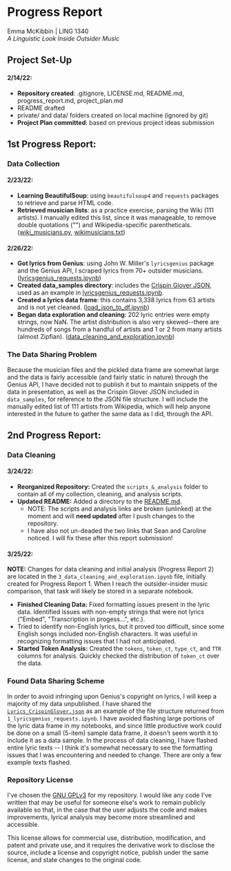 # Progress Report
Emma McKibbin | LING 1340    
*A Linguistic Look Inside Outsider Music*

## Project Set-Up
#### **2/14/22:**
- **Repository created**: .gitignore, LICENSE.md, README.md, progress_report.md, project_plan.md
- README drafted
- private/ and data/ folders created on local machine (ignored by git)
- **Project Plan committed**: based on previous project ideas submission

## 1st Progress Report:
### Data Collection

#### **2/23/22:**
- **Learning BeautifulSoup**: using `beautifulsoup4` and `requests` packages to retrieve and parse HTML code.
- **Retrieved musician lists**: as a practice exercise, parsing the Wiki (111 artists). I manually edited this list, since it was manageable, to remove double quotations ("") and Wikipedia-specific parentheticals. ([wiki_musicians.py](https://github.com/Data-Science-for-Linguists-2022/Outsider-Music-Linguistic-Analysis/blob/main/wiki_musicians.py), [wikimusicians.txt](https://github.com/Data-Science-for-Linguists-2022/Outsider-Music-Linguistic-Analysis/blob/main/wikimusicians.txt))

#### **2/26/22:**
- **Got lyrics from Genius**: using John W. Miller's `lyricsgenius` package and the Genius API, I scraped lyrics from 70+ outsider musicians. ([lyricsgenius_requests.ipynb](https://github.com/Data-Science-for-Linguists-2022/Outsider-Music-Linguistic-Analysis/blob/main/lyricsgenius_requests.ipynb))
- **Created data_samples directory**: includes the [Crispin Glover JSON](https://github.com/Data-Science-for-Linguists-2022/Outsider-Music-Linguistic-Analysis/blob/main/data_samples/Lyrics_CrispinGlover.json), used as an example in [lyricsgenius_requests.ipynb](https://github.com/Data-Science-for-Linguists-2022/Outsider-Music-Linguistic-Analysis/blob/main/lyricsgenius_requests.ipynb).
- **Created a lyrics data frame**: this contains 3,338 lyrics from 63 artists and is not yet cleaned.  ([load_json_to_df.ipynb](http://localhost:8888/notebooks/Documents/DataSci/Outsider-Music-Linguistic-Analysis/load_json_to_df.ipynb))
- **Began data exploration and cleaning**: 202 lyric entries were empty strings, now NaN.  The artist distribution is also very skewed--there are hundreds of songs from a handful of artists and 1 or 2 from many artists (almost Zipfian). ([data_cleaning_and_exploration.ipynb](https://github.com/Data-Science-for-Linguists-2022/Outsider-Music-Linguistic-Analysis/blob/main/data_cleaning_and_exploration.ipynb))


### The Data Sharing Problem
Because the musician files and the pickled data frame are somewhat large and the data is fairly accessible (and fairly static in nature) through the Genius API, I have decided not to publish it but to maintain snippets of the data in presentation, as well as the Crispin Glover JSON included in `data_samples`, for reference to the JSON file structure.  I will include the manually edited list of 111 artists from Wikipedia, which will help anyone interested in the future to gather the same data as I did, through the API.

## 2nd Progress Report:
### Data Cleaning

#### **3/24/22:**
- **Reorganized Repository:** Created the `scripts_&_analysis` folder to contain all of my collection, cleaning, and analysis scripts.
- **Updated README:** Added a directory to the [README.md](https://github.com/Data-Science-for-Linguists-2022/Outsider-Music-Linguistic-Analysis/blob/main/README.md).
  - NOTE: The scripts and analysis links are broken (unlinked) at the moment and will **need updated** after I push changes to the repository.
  - I have also not un-deaded the two links that Sean and Caroline noticed.  I will fix these after this report submission!

#### **3/25/22:**
**NOTE:** Changes for data cleaning and initial analysis (Progress Report 2) are located in the `3_data_cleaning_and_exploration.ipynb` file, initially created for Progress Report 1.  When I reach the outsider-insider music comparison, that task will likely be stored in a separate notebook.
- **Finished Cleaning Data:** Fixed formatting issues present in the lyric data.  Identified issues with non-empty strings that were not lyrics ("Embed", "Transcription in progess...", etc.).
- Tried to identify non-English lyrics, but it proved too difficult, since some English songs included non-English characters.  It was useful in recognizing formatting issues that I had not anticipated.
- **Started Token Analysis:** Created the `tokens`, `token_ct`, `type_ct`, and `TTR` columns for analysis.  Quickly checked the distribution of `token_ct` over the data.


### Found Data Sharing Scheme
In order to avoid infringing upon Genius's copyright on lyrics, I will keep a majority of my data unpublished.  I have shared the [`Lyrics_CrispinGlover.json`](https://github.com/Data-Science-for-Linguists-2022/Outsider-Music-Linguistic-Analysis/blob/main/data_samples/Lyrics_CrispinGlover.json) as an example of the file structure returned from `1_lyricsgenius_requests.ipynb`.  I have avoided flashing large portions of the lyric data frame in my notebooks, and since little productive work could be done on a small (5-item) sample data frame, it doesn't seem worth it to include it as a data sample.  In the process of data cleaning, I have flashed entire lyric texts -- I think it's somewhat necessary to see the formatting issues that I was encountering and needed to change.  There are only a few example texts flashed.

### Repository License
I've chosen the [GNU GPLv3](https://choosealicense.com/licenses/gpl-3.0/) for my repository.  I would like any code I've written that may be useful for someone else's work to remain publicly available so that, in the case that the user adjusts the code and makes improvements, lyrical analysis may become more streamlined and accessible.

This license allows for commercial use, distribution, modification, and patent and private use, and it requires the derivative work to disclose the source, include a license and copyright notice, publish under the same license, and state changes to the original code.
